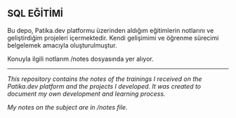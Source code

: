 ## SQL EĞİTİMİ

Bu depo, Patika.dev platformu üzerinden aldığım eğitimlerin notlarını ve geliştirdiğim projeleri içermektedir. Kendi gelişimimi ve öğrenme sürecimi belgelemek amacıyla oluşturulmuştur.

Konuyla ilgili notlarım /notes dosyasında yer alıyor.

---

_This repository contains the notes of the trainings I received on the Patika.dev platform and the projects I developed. It was created to document my own development and learning process._

_My notes on the subject are in /notes file._